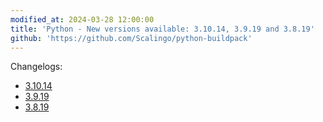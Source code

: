 ```yaml
---
modified_at: 2024-03-28 12:00:00
title: 'Python - New versions available: 3.10.14, 3.9.19 and 3.8.19'
github: 'https://github.com/Scalingo/python-buildpack'
---
```


Changelogs:

- [3.10.14](https://docs.python.org/3.10/whatsnew/changelog.html#python-3-10-14-final)
- [3.9.19](https://docs.python.org/3.9/whatsnew/changelog.html#python-3-9-19-final)
- [3.8.19](https://docs.python.org/3.8/whatsnew/changelog.html#python-3-8-19-final)
